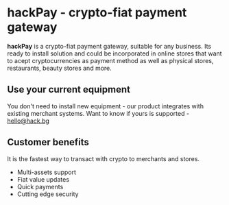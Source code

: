 # hackPay - crypto-fiat payment gateway

**hackPay** is a crypto-fiat payment gateway, suitable for any business. Its ready to install solution and could be incorporated in online stores that want to acept cryptocurrencies as payment method as well as physical stores, restaurants, beauty stores and more.

## Use your current equipment
You don't need to install new equipment - our product integrates with existing merchant systems. Want to know if yours is supported - hello@hack.bg 

## Customer benefits

It is the fastest way to transact with crypto to merchants and stores.

- Multi-assets support
- Fiat value updates
- Quick payments
- Cutting edge security
